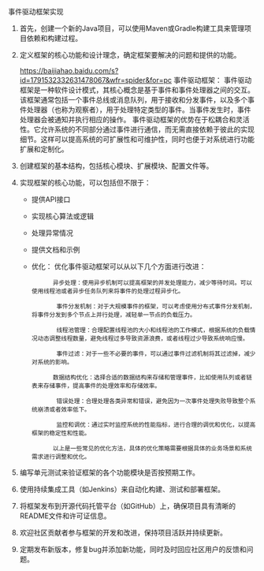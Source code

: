   事件驱动框架实现
 
 1. 首先，创建一个新的Java项目，可以使用Maven或Gradle构建工具来管理项目依赖和构建过程。

 2. 定义框架的核心功能和设计理念，确定框架要解决的问题和提供的功能。

     https://baijiahao.baidu.com/s?id=1791532332631478067&wfr=spider&for=pc
事件驱动框架： 事件驱动框架是一种软件设计模式，其核心概念是基于事件和事件处理器之间的交互。该框架通常包括一个事件总线或消息队列，用于接收和分发事件，以及多个事件处理器（也称为观察者），用于处理特定类型的事件。当事件发生时，事件处理器会被通知并执行相应的操作。
事件驱动框架的优势在于松耦合和灵活性。它允许系统的不同部分通过事件进行通信，而无需直接依赖于彼此的实现细节。这样可以提高系统的可扩展性和可维护性，同时也便于对系统进行功能扩展和定制化。



 4. 创建框架的基本结构，包括核心模块、扩展模块、配置文件等。

 5. 实现框架的核心功能，可以包括但不限于：
    - 提供API接口
    - 实现核心算法或逻辑
    - 处理异常情况
    - 提供文档和示例
    - 优化：
               优化事件驱动框架可以从以下几个方面进行改进：

                异步处理：使用异步机制可以提高框架的并发处理能力，减少等待时间。可以使用线程池或者异步任务队列来将事件的处理过程异步化。
                
                 事件分发机制：对于大规模事件的框架，可以考虑使用分布式事件分发机制，将事件分发到多个节点上并行处理，减轻单一节点的负载压力。
                
                 线程池管理：合理配置线程池的大小和线程池的工作模式，根据系统的负载情况动态调整线程数量，避免线程过多导致资源浪费，或者线程过少导致系统响应慢。
                
                 事件过滤：对于一些不必要的事件，可以通过事件过滤机制将其过滤掉，减少对系统的影响。
                
                数据结构优化：选择合适的数据结构来存储和管理事件，比如使用队列或者链表来存储事件，提高事件的处理效率和存储效率。
                
                 错误处理：合理处理各类异常和错误，避免因为一次事件处理失败导致整个系统崩溃或者效率低下。
                
                 监控和调优：通过实时监控系统的性能指标，进行合理的调优和优化，以提高框架的稳定性和性能。
                
                以上是一些常见的优化方法，具体的优化策略需要根据具体的业务场景和系统需求进行调整和优化。

 5. 编写单元测试来验证框架的各个功能模块是否按预期工作。

 6. 使用持续集成工具（如Jenkins）来自动化构建、测试和部署框架。

 7. 将框架发布到开源代码托管平台（如GitHub）上，确保项目具有清晰的README文件和许可证信息。

 8. 欢迎社区贡献者参与框架的开发和改进，保持项目活跃并持续更新。

 9. 定期发布新版本，修复bug并添加新功能，同时及时回应社区用户的反馈和问题。
